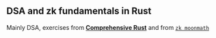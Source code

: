 ## DSA and zk fundamentals in Rust

Mainly DSA, exercises from [**Comprehensive Rust**](https://github.com/google/comprehensive-rust) and from [`zk moonmath`](https://github.com/LeastAuthority/moonmath-manual)
